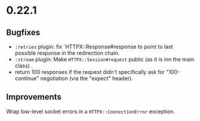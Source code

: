 # 0.22.1

## Bugfixes

* `:retries` plugin: fix `HTTPX::Response#response to point to last possible response in the redirection chain.
* `:stream` plugin: Make `HTTPX::Session#request` public (as it is inn the main class) .
* return 100 responses if the request didn't specifically ask for "100-continue" negotiation (via the "expect" header).

## Improvements

Wrap low-level socket errors in a `HTTPX::ConnectionError` exception.